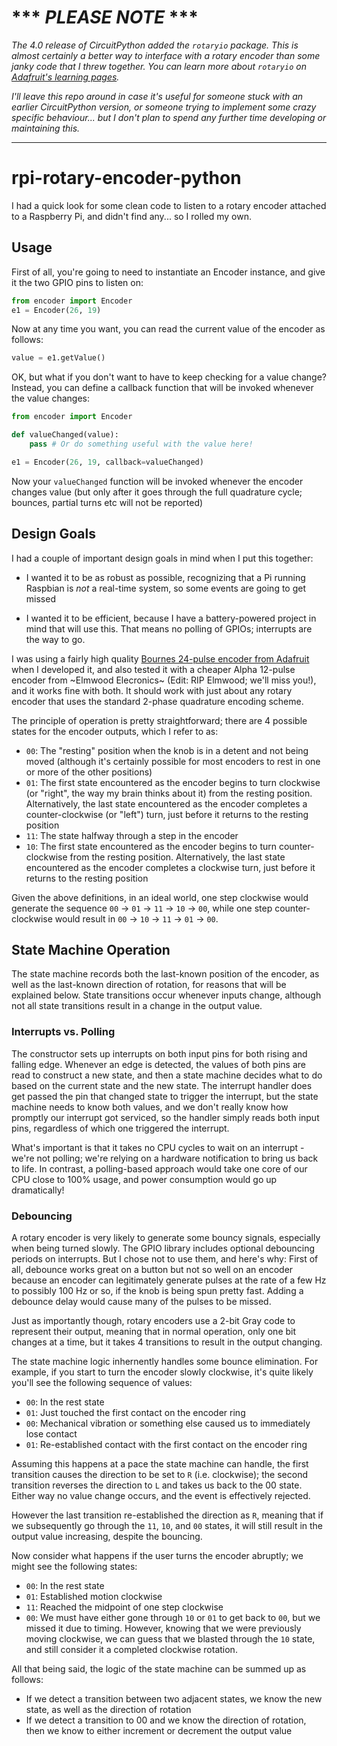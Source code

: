 # *** *PLEASE NOTE* ***

*The 4.0 release of CircuitPython added the `rotaryio` package.  This is almost certainly a better way to interface with a rotary encoder than some janky code that I threw together.  You can learn more about `rotaryio` on [Adafruit's learning pages](https://learn.adafruit.com/rotary-encoder/circuitpython).*

*I'll leave this repo around in case it's useful for someone stuck with an earlier CircuitPython version, or someone trying to implement some crazy specific behaviour... but I don't plan to spend any further time developing or maintaining this.*

---

# rpi-rotary-encoder-python
I had a quick look for some clean code to listen to a rotary encoder attached to a Raspberry Pi, and didn't find any... so I rolled my own.

## Usage

First of all, you're going to need to instantiate an Encoder instance, and give it the two GPIO pins to listen on:

```python
from encoder import Encoder
e1 = Encoder(26, 19)
```

Now at any time you want, you can read the current value of the encoder as follows:

```python
value = e1.getValue()
```

OK, but what if you don't want to have to keep checking for a value change?  Instead, you can define a callback function that will be invoked whenever the value changes:

```python
from encoder import Encoder

def valueChanged(value):
    pass # Or do something useful with the value here!

e1 = Encoder(26, 19, callback=valueChanged)
```
Now your `valueChanged` function will be invoked whenever the encoder changes value (but only after it goes through the full quadrature cycle; bounces, partial turns etc will not be reported)

## Design Goals
I had a couple of important design goals in mind when I put this together:

* I wanted it to be as robust as possible, recognizing that a Pi running Raspbian is *not* a real-time system, so some events are going to get missed

* I wanted it to be efficient, because I have a battery-powered project in mind that will use this.  That means no polling of GPIOs; interrupts are the way to go.

I was using a fairly high quality [Bournes 24-pulse encoder from Adafruit](https://www.adafruit.com/product/377) when I developed it, and also tested it with a cheaper Alpha 12-pulse encoder from ~Elmwood Elecronics~ (Edit: RIP Elmwood; we'll miss you!), and it works fine with both.  It should work with just about any rotary encoder that uses the standard 2-phase quadrature encoding scheme.

The principle of operation is pretty straightforward; there are 4 possible states for the encoder outputs, which I refer to as:

* `00`: The "resting" position when the knob is in a detent and not being moved (although it's certainly possible for most encoders to rest in one or more of the other positions)
* `01`: The first state encountered as the encoder begins to turn clockwise (or "right", the way my brain thinks about it) from the resting position.  Alternatively, the last state encountered as the encoder completes a counter-clockwise (or "left") turn, just before it returns to the resting position
* `11`: The state halfway through a step in the encoder
* `10`: The first state encountered as the encoder begins to turn counter-clockwise from the resting position.  Alternatively, the last state encountered as the encoder completes a clockwise turn, just before it returns to the resting position

Given the above definitions, in an ideal world, one step clockwise would generate the sequence `00` -> `01` -> `11` -> `10` -> `00`, while one step counter-clockwise would result in `00` -> `10` -> `11` -> `01` -> `00`.

## State Machine Operation

The state machine records both the last-known position of the encoder, as well as the last-known direction of rotation, for reasons that will be explained below.  State transitions occur whenever inputs change, although not all state transitions result in a change in the output value.  

### Interrupts vs. Polling

The constructor sets up interrupts on both input pins for both rising and falling edge.  Whenever an edge is detected, the values of both pins are read to construct a new state, and then a state machine decides what to do based on the current state and the new state.  The interrupt handler does get passed the pin that changed state to trigger the interrupt, but the state machine needs to know both values, and we don't really know how promptly our interrupt got serviced, so the handler simply reads both input pins, regardless of which one triggered the interrupt.

What's important is that it takes no CPU cycles to wait on an interrupt - we're not polling; we're relying on a hardware notification to bring us back to life.  In contrast, a polling-based approach would take one core of our CPU close to 100% usage, and power consumption would go up dramatically!

### Debouncing

A rotary encoder is very likely to generate some bouncy signals, especially when being turned slowly.  The GPIO library includes optional debouncing periods on interrupts.  But I chose not to use them, and here's why: First of all, debounce works great on a button but not so well on an encoder because an encoder can legitimately generate pulses at the rate of a few Hz to possibly 100 Hz or so, if the knob is being spun pretty fast.  Adding a debounce delay would cause many of the pulses to be missed.

Just as importantly though, rotary encoders use a 2-bit Gray code to represent their output, meaning that in normal operation, only one bit changes at a time, but it takes 4 transitions to result in the output changing.

The state machine logic inhernently handles some bounce elimination. For example, if you start to turn the encoder slowly clockwise, it's quite likely you'll see the following sequence of values:

* `00`: In the rest state
* `01`: Just touched the first contact on the encoder ring
* `00`: Mechanical vibration or something else caused us to immediately lose contact
* `01`: Re-established contact with the first contact on the encoder ring

Assuming this happens at a pace the state machine can handle, the first transition causes the direction to be set to `R` (i.e. clockwise); the second transition reverses the direction to `L` and takes us back to the 00 state.  Either way no value change occurs, and the event is effectively rejected.

However the last transition re-established the direction as `R`, meaning that if we subsequently go through the `11`, `10`, and `00` states, it will still result in the output value increasing, despite the bouncing.

Now consider what happens if the user turns the encoder abruptly; we might see the following states:

* `00`: In the rest state
* `01`: Established motion clockwise
* `11`: Reached the midpoint of one step clockwise
* `00`: We must have either gone through `10` or `01` to get back to `00`, but we missed it due to timing.  However, knowing that we were previously moving clockwise, we can guess that we blasted through the `10` state, and still consider it a completed clockwise rotation.

All that being said, the logic of the state machine can be summed up as follows:
* If we detect a transition between two adjacent states, we know the new state, as well as the direction of rotation
* If we detect a transition to 00 and we know the direction of rotation, then we know to either increment or decrement the output value
